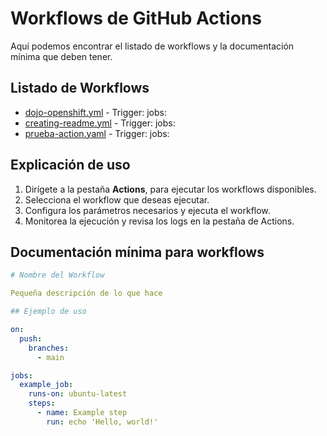 # Workflows de GitHub Actions
Aquí podemos encontrar el listado de workflows y la documentación mínima que deben tener.

## Listado de Workflows

- [dojo-openshift.yml](.github/workflows/dojo-openshift.yml) - Trigger: jobs:
- [creating-readme.yml](.github/workflows/creating-readme.yml) - Trigger: jobs:
- [prueba-action.yaml](.github/workflows/prueba-action.yaml) - Trigger: jobs:

## Explicación de uso

1. Dirígete a la pestaña __Actions__, para ejecutar los workflows disponibles.
2. Selecciona el workflow que deseas ejecutar.
3. Configura los parámetros necesarios y ejecuta el workflow.
4. Monitorea la ejecución y revisa los logs en la pestaña de Actions.

## Documentación mínima para workflows

```yaml
# Nombre del Workflow

Pequeña descripción de lo que hace

## Ejemplo de uso

on:
  push:
    branches:
      - main

jobs:
  example_job:
    runs-on: ubuntu-latest
    steps:
      - name: Example step
        run: echo 'Hello, world!'
```
